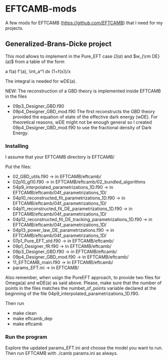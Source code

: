 # EFTCAMB-mods
A few mods for EFTCAMB (https://github.com/EFTCAMB) that I need for my projects.

## Generalized-Brans-Dicke project
This mod allows to implement in the Pure_EFT case $\Omega(a)$ and $w_{\rm DE}(a)$ from a table of the form

a f(a) f'(a), \int_a^1 dx (1+f(x))/x

The integral is needed for wDE(a).

NEW: The reconstruction of a GBD theory is implemented inside EFTCAMB in the files
- 09p3_Designer_GBD.f90
- 09p4_Designer_GBD_mod.f90
 The first reconstructs the GBD theory provided the equation of state of the effective dark energy (wDE). For theoretical reasons, wDE might not be enough general so I created 09p4_Designer_GBD_mod.f90 to use the fractional density of Dark Energy.


### Installing

I assume that your EFTCAMB directory is EFTCAMB/ 

Put the files:
- 02_GBD_utils.f90                                            -> in EFTCAMB/eftcamb/
- 02p10_gl10.f90                                              -> in EFTCAMB/eftcamb/02_bundled_algorithms
- 04p9_interpolated_parametrizations_1D.f90                   -> in EFTCAMB/eftcamb/04f_parametrizations_1D/
- 04p10_reconstructed_fit_parametrizations_1D.f90             -> in EFTCAMB/eftcamb/04f_parametrizations_1D/
- 04p11_reconstructed_fit_DE_parametrizations_1D.f90          -> in EFTCAMB/eftcamb/04f_parametrizations_1D/
- 04p12_reconstructed_fit_DE_tracking_parametrizations_1D.f90 -> in EFTCAMB/eftcamb/04f_parametrizations_1D/
- 04p13_power_law_DE_parametrizations.f90                     -> in EFTCAMB/eftcamb/04f_parametrizations_1D/
- 07p1_Pure_EFT_std.f90                                       -> in EFTCAMB/eftcamb/
- 09p1_Designer_fR.f90                                        -> in EFTCAMB/eftcamb/
- 09p3_Designer_GBD.f90                                       -> in EFTCAMB/eftcamb/
- 09p4_Designer_GBD_mod.f90                                   -> in EFTCAMB/eftcamb/
- 11_EFTCAMB_main.f90                                         -> in EFTCAMB/eftcamb/
- params_EFT.ini                                              -> in EFTCAMB/


Also remember, when usign the PureEFT approach, to provide two files for Omega(a)  and wDE(a) as said above. Please, make sure that the number of points in the files matches the numbet_of_points variable declared at the beginning of the file 04p9_interpolated_parametrizations_1D.f90.

Then run 
  - make clean
  - make eftcamb_dep
  - make eftcamb
  
 ### Run the program
 Explore the updated params_EFT.ini and choose the model you want to run.
 Then run EFTCAMB with ./camb params.ini as always.
  

